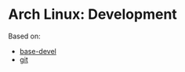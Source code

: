 Arch Linux: Development
=======================

Based on:

* [base-devel](https://www.archlinux.org/groups/x86_64/base-devel/)
* [git](https://www.archlinux.org/packages/extra/x86_64/git/)
